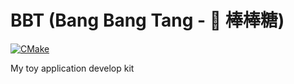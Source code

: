 # BBT (Bang Bang Tang - 🍭 棒棒糖)

[![CMake](https://github.com/xrw67/bbt/actions/workflows/cmake.yml/badge.svg)](https://github.com/xrw67/bbt/actions/workflows/cmake.yml)

My toy application develop kit
